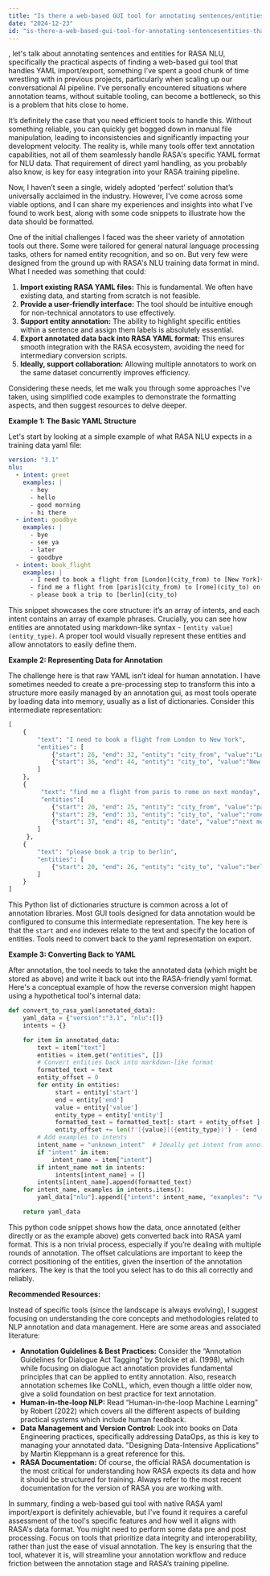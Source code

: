 ```yaml
---
title: "Is there a web-based GUI tool for annotating sentences/entities that supports RASA NLU YAML import/export?"
date: "2024-12-23"
id: "is-there-a-web-based-gui-tool-for-annotating-sentencesentities-that-supports-rasa-nlu-yaml-importexport"
---
```


, let's talk about annotating sentences and entities for RASA NLU, specifically the practical aspects of finding a web-based gui tool that handles YAML import/export, something I've spent a good chunk of time wrestling with in previous projects, particularly when scaling up our conversational AI pipeline. I've personally encountered situations where annotation teams, without suitable tooling, can become a bottleneck, so this is a problem that hits close to home.

It’s definitely the case that you need efficient tools to handle this. Without something reliable, you can quickly get bogged down in manual file manipulation, leading to inconsistencies and significantly impacting your development velocity. The reality is, while many tools offer text annotation capabilities, not all of them seamlessly handle RASA's specific YAML format for NLU data. That requirement of direct yaml handling, as you probably also know, is key for easy integration into your RASA training pipeline.

Now, I haven’t seen a single, widely adopted ‘perfect’ solution that’s universally acclaimed in the industry. However, I've come across some viable options, and I can share my experiences and insights into what I've found to work best, along with some code snippets to illustrate how the data should be formatted.

One of the initial challenges I faced was the sheer variety of annotation tools out there. Some were tailored for general natural language processing tasks, others for named entity recognition, and so on. But very few were designed from the ground up with RASA's NLU training data format in mind. What I needed was something that could:

1.  **Import existing RASA YAML files:** This is fundamental. We often have existing data, and starting from scratch is not feasible.
2.  **Provide a user-friendly interface:** The tool should be intuitive enough for non-technical annotators to use effectively.
3.  **Support entity annotation:** The ability to highlight specific entities within a sentence and assign them labels is absolutely essential.
4.  **Export annotated data back into RASA YAML format:** This ensures smooth integration with the RASA ecosystem, avoiding the need for intermediary conversion scripts.
5.  **Ideally, support collaboration:** Allowing multiple annotators to work on the same dataset concurrently improves efficiency.

Considering these needs, let me walk you through some approaches I've taken, using simplified code examples to demonstrate the formatting aspects, and then suggest resources to delve deeper.

**Example 1: The Basic YAML Structure**

Let's start by looking at a simple example of what RASA NLU expects in a training data yaml file:

```yaml
version: "3.1"
nlu:
  - intent: greet
    examples: |
      - hey
      - hello
      - good morning
      - hi there
  - intent: goodbye
    examples: |
      - bye
      - see ya
      - later
      - goodbye
  - intent: book_flight
    examples: |
      - I need to book a flight from [London](city_from) to [New York](city_to)
      - find me a flight from [paris](city_from) to [rome](city_to) on [next monday](date)
      - please book a trip to [berlin](city_to)
```

This snippet showcases the core structure: it’s an array of intents, and each intent contains an array of example phrases. Crucially, you can see how entities are annotated using markdown-like syntax - `[entity value](entity_type)`. A proper tool would visually represent these entities and allow annotators to easily define them.

**Example 2: Representing Data for Annotation**

The challenge here is that raw YAML isn’t ideal for human annotation. I have sometimes needed to create a pre-processing step to transform this into a structure more easily managed by an annotation gui, as most tools operate by loading data into memory, usually as a list of dictionaries. Consider this intermediate representation:

```python
[
    {
        "text": "I need to book a flight from London to New York",
        "entities": [
            {"start": 26, "end": 32, "entity": "city_from", "value":"London"},
            {"start": 36, "end": 44, "entity": "city_to", "value":"New York"}
        ]
    },
    {
         "text": "find me a flight from paris to rome on next monday",
         "entities":[
            {"start": 20, "end": 25, "entity": "city_from", "value":"paris"},
            {"start": 29, "end": 33, "entity": "city_to", "value":"rome"},
            {"start": 37, "end": 48, "entity": "date", "value":"next monday"}
        ]
     },
    {
        "text": "please book a trip to berlin",
        "entities": [
            {"start": 20, "end": 26, "entity": "city_to", "value":"berlin"}
        ]
    }
]
```

This Python list of dictionaries structure is common across a lot of annotation libraries. Most GUI tools designed for data annotation would be configured to consume this intermediate representation. The key here is that the `start` and `end` indexes relate to the text and specify the location of entities. Tools need to convert back to the yaml representation on export.

**Example 3: Converting Back to YAML**

After annotation, the tool needs to take the annotated data (which might be stored as above) and write it back out into the RASA-friendly yaml format. Here's a conceptual example of how the reverse conversion might happen using a hypothetical tool's internal data:

```python
def convert_to_rasa_yaml(annotated_data):
    yaml_data = {"version":"3.1", "nlu":[]}
    intents = {}

    for item in annotated_data:
        text = item["text"]
        entities = item.get("entities", [])
        # Convert entities back into markdown-like format
        formatted_text = text
        entity_offset = 0
        for entity in entities:
             start = entity['start']
             end = entity['end']
             value = entity['value']
             entity_type = entity['entity']
             formatted_text = formatted_text[: start + entity_offset ] + f'[{value}]({entity_type})' + formatted_text[end + entity_offset:]
             entity_offset += len(f'[{value}]({entity_type})') - (end - start)
        # Add examples to intents
        intent_name = "unknown_intent"  # Ideally get intent from annotations if available
        if "intent" in item:
            intent_name = item["intent"]
        if intent_name not in intents:
             intents[intent_name] = []
        intents[intent_name].append(formatted_text)
    for intent_name, examples in intents.items():
        yaml_data["nlu"].append({"intent": intent_name, "examples": "\n    - " + "\n    - ".join(examples) + "\n"})

    return yaml_data

```
This python code snippet shows how the data, once annotated (either directly or as the example above) gets converted back into RASA yaml format. This is a non trivial process, especially if you’re dealing with multiple rounds of annotation. The offset calculations are important to keep the correct positioning of the entities, given the insertion of the annotation markers. The key is that the tool you select has to do this all correctly and reliably.

**Recommended Resources:**

Instead of specific tools (since the landscape is always evolving), I suggest focusing on understanding the core concepts and methodologies related to NLP annotation and data management. Here are some areas and associated literature:

*   **Annotation Guidelines & Best Practices:** Consider the “Annotation Guidelines for Dialogue Act Tagging” by Stolcke et al. (1998), which while focusing on dialogue act annotation provides fundamental principles that can be applied to entity annotation. Also, research annotation schemes like CoNLL, which, even though a little older now, give a solid foundation on best practice for text annotation.
*   **Human-in-the-loop NLP:** Read “Human-in-the-loop Machine Learning” by Robert (2022) which covers all the different aspects of building practical systems which include human feedback.
*   **Data Management and Version Control:** Look into books on Data Engineering practices, specifically addressing DataOps, as this is key to managing your annotated data. "Designing Data-Intensive Applications" by Martin Kleppmann is a great reference for this.
*   **RASA Documentation:** Of course, the official RASA documentation is the most critical for understanding how RASA expects its data and how it should be structured for training. Always refer to the most recent documentation for the version of RASA you are working with.

In summary, finding a web-based gui tool with native RASA yaml import/export is definitely achievable, but I've found it requires a careful assessment of the tool's specific features and how well it aligns with RASA's data format. You might need to perform some data pre and post processing. Focus on tools that prioritize data integrity and interoperability, rather than just the ease of visual annotation. The key is ensuring that the tool, whatever it is, will streamline your annotation workflow and reduce friction between the annotation stage and RASA’s training pipeline.
